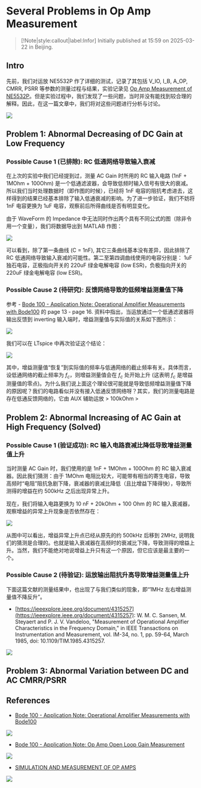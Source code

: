 # Several Problems in Op Amp Measurement

> [!Note|style:callout|label:Infor]
> Initially published at 15:59 on 2025-03-22 in Beijing.

## Intro

先前，我们对运放 NE5532P 作了详细的测试，记录了其包括 V_IO, I_B, A_OP, CMRR, PSRR 等参数的测量过程与结果，实验记录见 [Op Amp Measurement of NE5532P](<Blogs/Electronics/Op Amp Measurement of NE5532P.md>)。但是实验过程中，我们发现了一些问题，当时并没有能找到较合理的解释。因此，在这一篇文章中，我们将对这些问题进行分析与讨论。

<div class="center"><img src="https://imagebank-0.oss-cn-beijing.aliyuncs.com/VS-PicGo/2025-04-13-22-59-09_Several Problems in Op Amp Measurement.png"/></div>

## Problem 1: Abnormal Decreasing of DC Gain at Low Frequency

### Possible Cause 1 (已排除): RC 低通网络导致输入衰减

在上次的实验中我们已经提到过，测量 AC Gain 时所用的 RC 输入电路 (1nF + 1MOhm + 100Ohm) 是一个低通滤波器，会导致低频时输入信号有很大的衰减。所以我们当时处理数据时（即作图的时候），已经将 1nF 电容的阻抗考虑进去，这样得到的结果已经基本排除了输入低通衰减的影响。为了进一步验证，我们不妨将 1nF 电容更换为 1uF 电容，观察前后所得曲线是否有明显变化。

由于 WaveForm 的 Impedance 中无法同时作出两个具有不同公式的图（除非令用一个变量），我们将数据导出到 MATLAB 作图：
<div class="center"><img src="https://imagebank-0.oss-cn-beijing.aliyuncs.com/VS-PicGo/2025-04-15-00-20-45_Several Problems in Op Amp Measurement.png"/></div>

可以看到，除了第一条曲线 (C = 1nF), 其它三条曲线基本没有差异，因此排除了 RC 低通网络导致输入衰减的可能性。第二至第四调曲线使用的电容分别是： 1uF 独石电容，正极指向开关的 220uF 绿金电解电容 (low ESR)，负极指向开关的 220uF 绿金电解电容 (low ESR)。

### Possible Cause 2 (待研究): 反馈网络导致的低频增益测量值下降

参考 - [Bode 100 - Application Note: Operational Amplifier Measurements with Bode100](https://www.omicron-lab.com/fileadmin/assets/Bode_100/ApplicationNotes/Op-Amp_Analysis/App_Note_Op-AMP_FH_Regensburg_V1.2.pdf) 的 page 13 - page 16. 资料中指出，当运放通过一个低通滤波器将输出反馈到 inverting 输入端时，增益测量值与实际值的关系如下图所示：

<div class="center"><img src="https://imagebank-0.oss-cn-beijing.aliyuncs.com/VS-PicGo/2025-04-15-00-43-00_Several Problems in Op Amp Measurement.png"/></div>

我们可以在 LTspice 中再次验证这个结论：
<div class="center"><img src="https://imagebank-0.oss-cn-beijing.aliyuncs.com/VS-PicGo/2025-04-15-00-57-04_Several Problems in Op Amp Measurement.png"/></div>

其中，增益测量值“恢复”到实际值的频率与低通网络的截止频率有关。具体而言，设低通网络的截止频率为 $f_c$，则增益测量值会在 $f_c$ 处开始上升 (这表明 $f_c$ 是增益测量值的零点)。为什么我们说上面这个理论很可能就是导致低频增益测量值下降的原因呢？我们的电路看似并没有接入低通反馈网络呀？其实，我们的测量电路是存在低通反馈网络的，它由 AUX 辅助运放 > 100kOhm > 


## Problem 2: Abnormal Increasing of AC Gain at High Frequency (Solved)

### Possible Cause 1 (验证成功): RC 输入电路衰减比降低导致增益测量值上升

当时测量 AC Gain 时，我们使用的是 1nF +  1MOhm + 100Ohm 的 RC 输入衰减器。因此我们猜测：由于 1MOhm 电阻比较大，可能带有相当的寄生电容，导致高频时“电阻”阻抗急剧下降，衰减器的衰减比降低（且比增益下降得快），导致所测得的增益在约 500kHz 之后出现异常上升。

现在，我们将输入电路更换为 10 nF + 20kOhm + 100 Ohm 的 RC 输入衰减器，观察增益的异常上升现象是否依然存在：
<!-- <div class="center"><img src="https://imagebank-0.oss-cn-beijing.aliyuncs.com/VS-PicGo/2025-04-15-00-33-47_Several Problems in Op Amp Measurement.png"/></div>
 -->
<div class="center"><img src="https://imagebank-0.oss-cn-beijing.aliyuncs.com/VS-PicGo/2025-04-15-00-38-13_Several Problems in Op Amp Measurement.png"/></div>

从图中可以看出，增益异常上升点已经从原先的约 500kHz 后移到 2MHz, 说明我们的猜测是合理的。也就是输入衰减器在高频时的衰减比下降，导致测得的增益上升。当然，我们不能绝对地说增益上升只有这一个原因，但它应该是最主要的一个。

### Possible Cause 2 (待验证): 运放输出阻抗升高导致增益测量值上升

下面这篇文献的测量结果中，也出现了与我们类似的现象，即“1MHz 左右增益测量值不降反升”。

- [https://ieeexplore.ieee.org/document/4315257](https://ieeexplore.ieee.org/document/4315257): W. M. C. Sansen, M. Steyaert and P. J. V. Vandeloo, "Measurement of Operational Amplifier Characteristics in the Frequency Domain," in IEEE Transactions on Instrumentation and Measurement, vol. IM-34, no. 1, pp. 59-64, March 1985, doi: 10.1109/TIM.1985.4315257.

<div class="center"><img src="https://imagebank-0.oss-cn-beijing.aliyuncs.com/VS-PicGo/2025-04-15-23-36-19_Several Problems in Op Amp Measurement.png"/></div>


## Problem 3: Abnormal Variation between DC and AC CMRR/PSRR



## References

- [Bode 100 - Application Note: Operational Amplifier Measurements with Bode100](https://www.omicron-lab.com/fileadmin/assets/Bode_100/ApplicationNotes/Op-Amp_Analysis/App_Note_Op-AMP_FH_Regensburg_V1.2.pdf)


<div class="center"><img src="https://imagebank-0.oss-cn-beijing.aliyuncs.com/VS-PicGo/2025-04-13-23-01-11_Several Problems in Op Amp Measurement.png"/></div>


- [Bode 100 - Application Note: Op Amp Open Loop Gain Measurement](https://www.omicron-lab.com/fileadmin/assets/Bode_100/ApplicationNotes/Op-Amp_Analysis/2018-01-18_Appnote_open_loop_gain_V1.1.pdf)
<div class="center"><img src="https://imagebank-0.oss-cn-beijing.aliyuncs.com/VS-PicGo/2025-04-13-23-07-45_Several Problems in Op Amp Measurement.png"/></div>


- [SIMULATION AND MEASUREMENT OF OP AMPS](<https://aicdesign.org/wp-content/uploads/2018/08/lecture25-130418.pdf>)

<div class="center"><img src="https://imagebank-0.oss-cn-beijing.aliyuncs.com/VS-PicGo/2025-04-13-23-08-19_Several Problems in Op Amp Measurement.png"/></div>